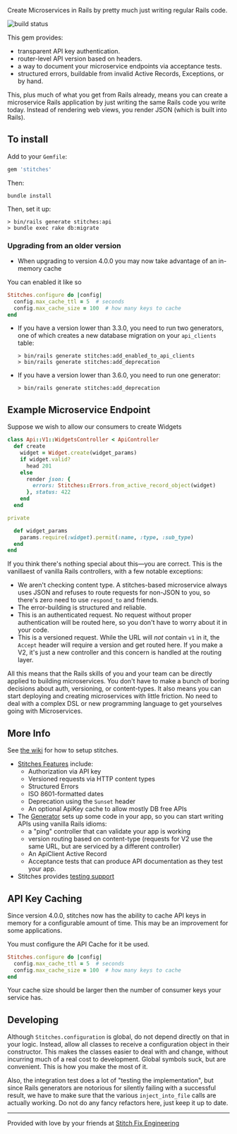Create Microservices in Rails by pretty much just writing regular Rails code.

![build status](https://travis-ci.org/stitchfix/stitches.svg?branch=master)

This gem provides:

- transparent API key authentication.
- router-level API version based on headers.
- a way to document your microservice endpoints via acceptance tests.
- structured errors, buildable from invalid Active Records, Exceptions, or by hand.

This, plus much of what you get from Rails already, means you can create a microservice Rails application by just writing the
same Rails code you write today. Instead of rendering web views, you render JSON (which is built into Rails).

## To install

Add to your `Gemfile`:

```ruby
gem 'stitches'
```

Then:

```
bundle install
```

Then, set it up:

```
> bin/rails generate stitches:api
> bundle exec rake db:migrate
```

### Upgrading from an older version

- When upgrading to version 4.0.0 you may now take advantage of an in-memory cache

You can enabled it like so

```ruby
Stitches.configure do |config|
  config.max_cache_ttl = 5  # seconds
  config.max_cache_size = 100  # how many keys to cache
end
```

- If you have a version lower than 3.3.0, you need to run two generators, one of which creates a new database migration on your
  `api_clients` table:

  ```
  > bin/rails generate stitches:add_enabled_to_api_clients
  > bin/rails generate stitches:add_deprecation
  ```

- If you have a version lower than 3.6.0, you need to run one generator:

  ```
  > bin/rails generate stitches:add_deprecation
  ```

## Example Microservice Endpoint

Suppose we wish to allow our consumers to create Widgets

```ruby
class Api::V1::WidgetsController < ApiController
  def create
    widget = Widget.create(widget_params)
    if widget.valid?
      head 201
    else
      render json: {
        errors: Stitches::Errors.from_active_record_object(widget)
      }, status: 422
    end
  end

private

  def widget_params
    params.require(:widget).permit(:name, :type, :sub_type)
  end
end
```

If you think there's nothing special about this—you are correct. This is the vanillaest of vanilla Rails controllers, with a few
notable exceptions:

- We aren't checking content type. A stitches-based microservice always uses JSON and refuses to route requests for non-JSON to
  you, so there's zero need to use `respond_to` and friends.
- The error-building is structured and reliable.
- This is an authenticated request. No request without proper authentication will be routed here, so you don't have to worry
  about it in your code.
- This is a versioned request. While the URL will _not_ contain `v1` in it, the `Accept` header will require a version and get
  routed here. If you make a V2, it's just a new controller and this concern is handled at the routing layer.

All this means that the Rails skills of you and your team can be directly applied to building microservices. You don't have to make a bunch of boring decisions about auth, versioning, or content-types. It also means you can start deploying and creating microservices with little friction. No need to deal with a complex DSL or new programming language to get yourselves going with Microservices.

## More Info

See [the wiki](https://github.com/stitchfix/stitches/wiki/Setup) for how to setup stitches.

- [Stitches Features](https://github.com/stitchfix/stitches/wiki/Features-of-Stitches) include:
  - Authorization via API key
  - Versioned requests via HTTP content types
  - Structured Errors
  - ISO 8601-formatted dates
  - Deprecation using the `Sunset` header
  - An optional ApiKey cache to allow mostly DB free APIs
- The [Generator](https://github.com/stitchfix/stitches/wiki/Generator) sets up some code in your app, so you can start writing
  APIs using vanilla Rails idioms:
  - a "ping" controller that can validate your app is working
  - version routing based on content-type (requests for V2 use the same URL, but are serviced by a different controller)
  - An ApiClient Active Record
  - Acceptance tests that can produce API documentation as they test your app.
- Stitches provides [testing support](https://github.com/stitchfix/stitches/wiki/Testing)

## API Key Caching

Since version 4.0.0, stitches now has the ability to cache API keys in
memory for a configurable amount of time. This may be an improvement for
some applications.

You must configure the API Cache for it be used.

```ruby
Stitches.configure do |config|
  config.max_cache_ttl = 5  # seconds
  config.max_cache_size = 100  # how many keys to cache
end
```

Your cache size should be
larger then the number of consumer keys your service has.

## Developing

Although `Stitches.configuration` is global, do not depend directly on that in your logic. Instead, allow all classes to receive a configuration object in their constructor. This makes the classes easier to deal with and change, without incurring much of a real cost to development. Global symbols suck, but are convenient. This is how you make the most of it.

Also, the integration test does a lot of "testing the implementation", but since Rails generators are notorious for silently
failing with a successful result, we have to make sure that the various `inject_into_file` calls are actually working. Do not do
any fancy refactors here, just keep it up to date.

---

Provided with love by your friends at [Stitch Fix Engineering](http://technology.stitchfix.com)
